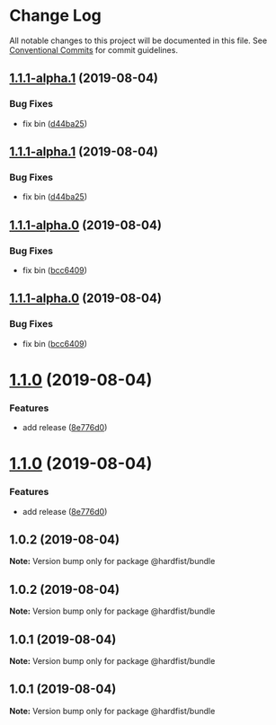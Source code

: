 # Change Log

All notable changes to this project will be documented in this file.
See [Conventional Commits](https://conventionalcommits.org) for commit guidelines.

## [1.1.1-alpha.1](https://github.com/monorepo-lab/bundle/compare/v1.1.1-alpha.0...v1.1.1-alpha.1) (2019-08-04)


### Bug Fixes

* fix bin ([d44ba25](https://github.com/monorepo-lab/bundle/commit/d44ba25))





## [1.1.1-alpha.1](https://github.com/monorepo-lab/bundle/compare/v1.1.1-alpha.0...v1.1.1-alpha.1) (2019-08-04)


### Bug Fixes

* fix bin ([d44ba25](https://github.com/monorepo-lab/bundle/commit/d44ba25))





## [1.1.1-alpha.0](https://github.com/monorepo-lab/bundle/compare/v1.1.0...v1.1.1-alpha.0) (2019-08-04)


### Bug Fixes

* fix bin ([bcc6409](https://github.com/monorepo-lab/bundle/commit/bcc6409))





## [1.1.1-alpha.0](https://github.com/monorepo-lab/bundle/compare/v1.1.0...v1.1.1-alpha.0) (2019-08-04)


### Bug Fixes

* fix bin ([bcc6409](https://github.com/monorepo-lab/bundle/commit/bcc6409))





# [1.1.0](https://github.com/monorepo-lab/bundle/compare/v1.0.2...v1.1.0) (2019-08-04)


### Features

* add release ([8e776d0](https://github.com/monorepo-lab/bundle/commit/8e776d0))





# [1.1.0](https://github.com/monorepo-lab/bundle/compare/v1.0.2...v1.1.0) (2019-08-04)


### Features

* add release ([8e776d0](https://github.com/monorepo-lab/bundle/commit/8e776d0))





## 1.0.2 (2019-08-04)

**Note:** Version bump only for package @hardfist/bundle





## 1.0.2 (2019-08-04)

**Note:** Version bump only for package @hardfist/bundle





## 1.0.1 (2019-08-04)

**Note:** Version bump only for package @hardfist/bundle





## 1.0.1 (2019-08-04)

**Note:** Version bump only for package @hardfist/bundle
